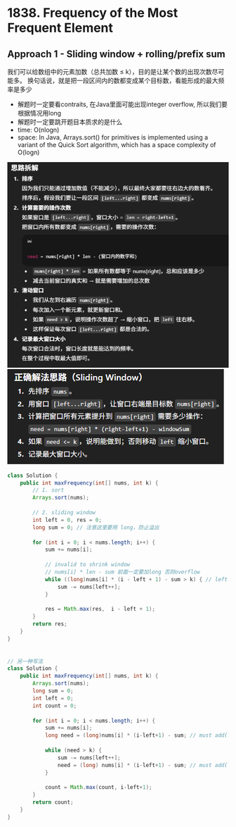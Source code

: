 # 1838. Frequency of the Most Frequent Element

## Approach 1 - Sliding window + rolling/prefix sum
我们可以给数组中的元素加数（总共加数 ≤ k），目的是让某个数的出现次数尽可能多。
换句话说，就是把一段区间内的数都变成某个目标数，看能形成的最大频率是多少
- 解题时一定要看contraits, 在Java里面可能出现integer overflow, 所以我们要根据情况用long
- 解题时一定要跳开题目本质求的是什么
- time: O(nlogn)
- space: In Java, Arrays.sort() for primitives is implemented using a variant of the Quick Sort algorithm, which has a space complexity of O(logn)

![alt text](image-19.png)
![alt text](image-20.png)

```java
class Solution {
    public int maxFrequency(int[] nums, int k) { 
        // 1. sort 
        Arrays.sort(nums); 

        // 2. sliding window 
        int left = 0, res = 0;
        long sum = 0; // 注意这里要用 long，防止溢出
        
        for (int i = 0; i < nums.length; i++) { 
            sum += nums[i]; 

            // invalid to shrink window
            // nums[i] * len - sum 前面一定要加long 否则overflow
            while ((long)nums[i] * (i - left + 1) - sum > k) { // left <= i 恒成立
                sum -= nums[left++]; 
            }

            res = Math.max(res,  i - left + 1); 
        }
        return res;
    }
}


// 另一种写法
class Solution {
    public int maxFrequency(int[] nums, int k) {
        Arrays.sort(nums);
        long sum = 0;
        int left = 0;
        int count = 0;
        
        for (int i = 0; i < nums.length; i++) {
            sum += nums[i];
            long need = (long)nums[i] * (i-left+1) - sum; // must add(long) to prevent overflow

            while (need > k) {
                sum -= nums[left++];
                need = (long) nums[i] * (i-left+1) - sum; // must add(long) to prevent overflow
            }
            
            count = Math.max(count, i-left+1);
        }
        return count;
    }
}
```